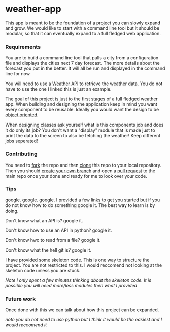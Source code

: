 # weather-app

This app is meant to be the foundation of a project you can slowly expand and grow. We would like to start with a command line tool but it should be modular, so that it can eventually expand to a full fledged web application.

### Requirements

You are to build a command line tool that pulls a city from a configuration file and displays the cities next 7 day forecast. The more details about the forecast you put in the better. It will all be run and displayed in the command line for now.

You will need to use a [Weather API](https://openweathermap.org/api) to retrieve the weather data. You do not have to use the one I linked this is just an example. 

The goal of this project is just to the first stages of a full fledged weather app. When building and designing the application keep in mind you want every component to be reusable. Ideally you would want the design to be [object oriented](https://en.wikipedia.org/wiki/Object-oriented_programming#:~:text=Object%2Doriented%20programming%20(OOP),(often%20known%20as%20methods).).

When designing classes ask yourself what is this components job and does it do only its job? You don't want a "display" module that is made just to print the data to the screen to also be fetching the weather! Keep different jobs seperated!

### Contributing

You need to [fork](https://docs.github.com/en/github/getting-started-with-github/fork-a-repo) the repo and then [clone](https://docs.github.com/en/github/creating-cloning-and-archiving-repositories/cloning-a-repository) this repo to your local repository. Then you should [create your own branch](https://git-scm.com/book/en/v2/Git-Branching-Basic-Branching-and-Merging) and open a [pull request](https://docs.github.com/en/github/collaborating-with-issues-and-pull-requests/about-pull-requests) to the main repo once your done and ready for me to look over your code.

### Tips

google. google. google. I provided a few links to get you started but if you do not know how to do something google it. The best way to learn is by doing.

Don't know what an API is? google it.

Don't know how to use an API in python? google it.

Don't know hwo to read from a file? google it.

Don't know what the hell git is? google it.

I have provided some skeleton code. This is one way to structure the project. You are not restricted to this. I would reccomend not looking at the skeleton code unless you are stuck.

*Note I only spent a few minutes thinking about the skeleton code. It is possible you will need more/less modules then what I provided*

### Future work

Once done with this we can talk about how this project can be expanded. 

*note you do not need to use python but I think it would be the easiest and I would reccomend it*



